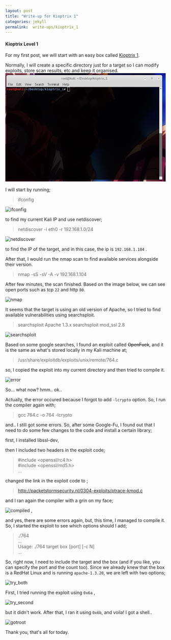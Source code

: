 ```yaml
---
layout: post
title: "Write-up for Kioptrix 1"
categories: jekyll
permalink:  write-ups/kioptrix_1
---
```


#### Kioptrix Level 1

For my first post, we will start with an easy box called [Kioptrix 1](https://www.vulnhub.com/entry/kioptrix-level-1-1,22/).

Normally, I will create a specific directory just for a target so I can modify exploits, store scan results, etc and keep it organised.
![mkdir](/assets/kioptrix_1/mkdir.png)

I will start by running;
>ifconfig

![ifconfig](/musubi/assets/kioptrix_1/ifconfig.png)

to find my current Kali IP and use netdiscover;
>netdiscover -i eth0 -r 192.168.1.0/24

![netdiscover](/musubi/assets/kioptrix_1/netdiscover.png)  

to find the IP of the target, and in this case, the ip is `192.168.1.104` .

After that, I would run the nmap scan to find available services alongside their version.  
>nmap -sS -sV -A -v 192.168.1.104

After few minutes, the scan finished. Based on the image below, we can see open ports such as tcp `22` and http `80`.

![nmap](/musubi/assets/kioptrix_1/nmap_result_target_apache.png)

It seems that the target is using an old version of Apache, so I tried to find available vulnerabilities using searchsploit.
> searchsploit Apache 1.3.x
> searchsploit mod_ssl 2.8

![searchsploit](/musubi/assets/kioptrix_1/searchsploit.png)

Based on some google searches, I found an exploit called ~~OpenFuck~~, and it is the same as what's stored locally in my Kali machine at;
> /usr/share/exploitdb/exploits/unix/remote/764.c

so, I copied the exploit into my current directory and then tried to compile it.

![error](/musubi/assets/kioptrix_1/error.png)

So... what now? hmm.. ok..

Actually, the error occured because I forgot to add `-lcrypto` option. So, I run the compiler again with;
> gcc 764.c -o 764 -lcrypto

and.. I still got some errors. So, after some Google-Fu, I found out that I need to do some few  changes to the code and install a certain library;

first, I installed libssl-dev,

then I included two headers in the exploit code;
>#include <openssl/rc4.h>  
>#include <openssl/md5.h>  
>...

changed the link in the exploit code to ;
>http://packetstormsecurity.nl/0304-exploits/ptrace-kmod.c

and I ran again the compiler with a grin on my face;

![compiled](/musubi/assets/kioptrix_1/compiled.png) ,

and yes, there are some errors again, but, this time, I managed to compile it. So, I started the exploit to see which options should I add;
> ./764  
> ...  
> Usage: ./764 target box [port] [-c N]  
> ...

So, right now, I need to include the target and the box (and if you like, you can specify the port and the count too). Since we already knew that the box is a RedHat Linux and is running `apache-1.3.20`, we are left with two options;

![try_both](/musubi/assets/kioptrix_1/try_both.png)

First, I tried running the exploit using `0x6a` ,

![try_second](/musubi/assets/kioptrix_1/try_second.png)

but it didn't work. After that, I ran it using `0x6b`, and voila! I got a shell..

![gotroot](/musubi/assets/kioptrix_1/got_root.png)

Thank you, that's all for today.
